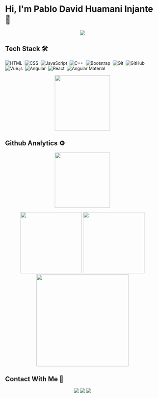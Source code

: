 # Hi, I'm Pablo David Huamani Injante 👋
<div align="center"> 
    <image src="https://c.tenor.com/rCaIUO0MP-EAAAAC/mario-pixel-art.gif">
</div>

## Tech Stack 🛠️
![HTML](https://img.shields.io/badge/-HTML-05122A?style=flat&logo=HTML5)&nbsp;
![CSS](https://img.shields.io/badge/-CSS-05122A?style=flat&logo=CSS3&logoColor=1572B6)&nbsp;
![JavaScript](https://img.shields.io/badge/-JavaScript-05122A?style=flat&logo=JavaScript)&nbsp;
![C++](https://img.shields.io/badge/-C++-05122A?style=flat&logo=C%2B%2B&logoColor=00599C)&nbsp;
![Bootstrap](https://img.shields.io/badge/-Bootstrap-05122A?style=flat&logo=bootstrap&logoColor=563D7C)&nbsp;
![Git](https://img.shields.io/badge/-Git-05122A?style=flat&logo=git)&nbsp;
![GitHub](https://img.shields.io/badge/-GitHub-05122A?style=flat&logo=github)&nbsp;
![Vue.js](https://img.shields.io/badge/-Vue.js-05122A?style=flat&logo=Vue.js)&nbsp;
![Angular](https://img.shields.io/badge/-Angular-05122A?style=flat&logo=Angular&logoColor=FF0000)&nbsp;
![React](https://img.shields.io/badge/-React-05122A?style=flat&logo=react)&nbsp;
![Angular Material](https://img.shields.io/badge/-Angular%20Material-05122A?style=flat&logo=angular&logoColor=ff9100)&nbsp;

<p align="center">
<a href="https://github.com/David-lp-ops">
  <img height="180em" src="https://github-readme-stats-eight-theta.vercel.app/api/top-langs/?username=David-lp-ops&layout=compact&langs_count=8&theme=algolia"/>
  </a>
</p>

## Github Analytics ⚙️
<p align="center">
<a href="https://github.com/David-lp-ops">
  <img height="180em" src="https://github-readme-stats-eight-theta.vercel.app/api?username=David-lp-ops&show_icons=true&theme=algolia&include_all_commits=true&count_private=true"/>
  
</a>
</p>

<div align="center">
    <img height="200px" src="https://github-readme-streak-stats.herokuapp.com/?user=David-lp-ops"/>
    <img height="200px" src="https://cdn.jsdelivr.net/gh/David-lp-ops/David-lp-ops/assets/github-contribution-grid-snake.svg" />
</div>


<div align="center">
    <img height="300px" src="https://activity-graph.herokuapp.com/graph?username=David-lp-ops&theme=github"/>
</div>

## Contact With Me 💼

<p align="center">
<a href="https://www.linkedin.com/in/pablo-david-huamani-103271235/"><img src="https://img.shields.io/badge/-David%20Huamani-0077B5?style=flat&logo=Linkedin&logoColor=white"/></a>
<a href="mailto:pablodavidhuamani@gmail.com"><img src="https://img.shields.io/badge/-pablodavidhuamani@gmail.com-D14836?style=flat&logo=Gmail&logoColor=white"/></a>
<a href="https://www.facebook.com/david.huamani.56"><img src="https://img.shields.io/badge/-@David Huamani-1877F2?style=flat&logo=Facebook&logoColor=white"/></a>
</p>
